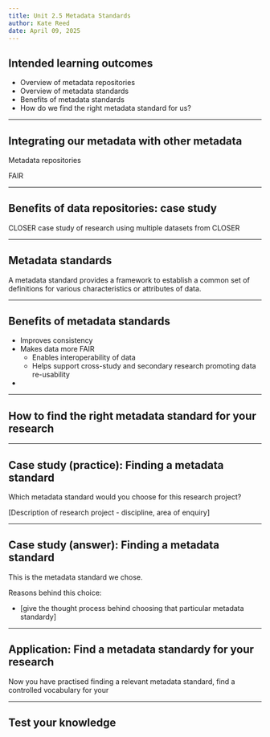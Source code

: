 ```yaml
---
title: Unit 2.5 Metadata Standards
author: Kate Reed
date: April 09, 2025
---
```


## Intended learning outcomes 

- Overview of metadata repositories
- Overview of metadata standards
- Benefits of metadata standards
- How do we find the right metadata standard for us?

---

## Integrating our metadata with other metadata

Metadata repositories

FAIR

---

## Benefits of data repositories: case study 

CLOSER case study of research using multiple datasets from CLOSER

---

## Metadata standards

A metadata standard provides a framework to establish a common set of definitions for various characteristics or attributes of data.

---

## Benefits of metadata standards

- Improves consistency
- Makes data more FAIR
  - Enables interoperability of data
  - Helps support cross-study and secondary research promoting data re-usability
- 

---

## How to find the right metadata standard for your research



---

## Case study (practice): Finding a metadata standard

Which metadata standard would you choose for this research project?

[Description of research project - discipline, area of enquiry]

---

## Case study (answer): Finding a metadata standard

This is the metadata standard we chose.

Reasons behind this choice:
- [give the thought process behind choosing that particular metadata standardy]

---

## Application: Find a metadata standardy for your research

Now you have practised finding a relevant metadata standard, find a controlled vocabulary for your 


---

## Test your knowledge



